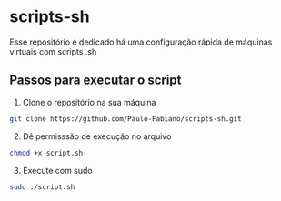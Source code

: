 # scripts-sh

Esse repositório é dedicado há uma configuração rápida de máquinas virtuais com scripts .sh

## Passos para executar o script

1. Clone o repositório na sua máquina

```bash
git clone https://github.com/Paulo-Fabiano/scripts-sh.git
```

2. Dê permisssão de execução no arquivo

```bash
chmod +x script.sh
```

3. Execute com sudo

```bash
sudo ./script.sh
```
